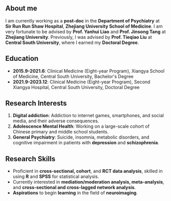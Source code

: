 ## About me

I am currently working as a **post-doc** in the **Department of Psychiatry** at **Sir Run Run Shaw Hospital**, **Zhejiang University School of Medicine**. I am very fortunate to be advised by **Prof. Yanhui Liao** and **Prof. Jinsong Tang** at **Zhejiang University**. Previously, I was advised by **Prof. Tieqiao Liu** at **Central South University**, where I earned my **Doctoral Degree**.


## Education

- **2015.9-2021.6**: Clinical Medicine (Eight-year Program), Xiangya School of Medicine, Central South University, Bachelor's Degree
- **2021.9-2023.12**: Clinical Medicine (Eight-year Program), Second Xiangya Hospital, Central South University, Doctoral Degree


## Research Interests

1. **Digital addiction**: Addiction to internet games, smartphones, and social media, and their adverse consequences.
2. **Adolescence Mental Health**: Working on a large-scale cohort of Chinese primary and middle school students.
3. **General Psychiatry**: Suicide, insomnia, metabolic disorders, and cognitive impairment in patients with **depression** and **schizophrenia**.

## Research Skills

- Proficient in **cross-sectional, cohort**, and **RCT data analysis**, skilled in using **R** and **SPSS** for statistical analysis.
- Currently interested in **mediation/moderation analysis, meta-analysis**, and **cross-sectional and cross-lagged network analysis**.
- **Aspirations** to begin **learning** in the field of **neuroimaging**.




